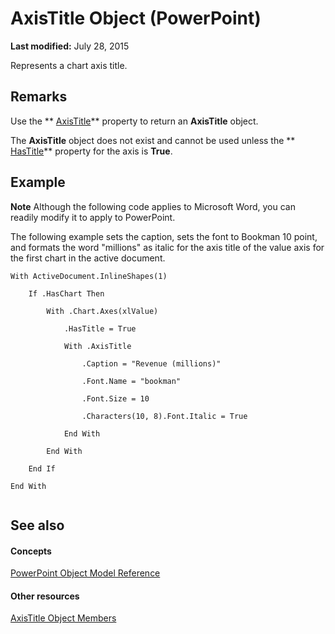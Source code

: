 
# AxisTitle Object (PowerPoint)

 **Last modified:** July 28, 2015

Represents a chart axis title.

## Remarks

Use the  ** [AxisTitle](c1063cf8-3aa2-ea39-ea2d-33a7c63b77d4.md)** property to return an **AxisTitle** object.

The  **AxisTitle** object does not exist and cannot be used unless the ** [HasTitle](04f9e10a-f323-a905-e09c-e9bb3222a80c.md)** property for the axis is **True**.


## Example




 **Note**  Although the following code applies to Microsoft Word, you can readily modify it to apply to PowerPoint.

The following example sets the caption, sets the font to Bookman 10 point, and formats the word "millions" as italic for the axis title of the value axis for the first chart in the active document.




```
With ActiveDocument.InlineShapes(1)

    If .HasChart Then

        With .Chart.Axes(xlValue)

            .HasTitle = True

            With .AxisTitle

                .Caption = "Revenue (millions)"

                .Font.Name = "bookman"

                .Font.Size = 10

                .Characters(10, 8).Font.Italic = True

            End With

        End With

    End If

End With


```


## See also


#### Concepts


 [PowerPoint Object Model Reference](00acd64a-5896-0459-39af-98df2849849e.md)
#### Other resources


 [AxisTitle Object Members](c84af08f-e8bd-5dd3-fe52-60fc321d693f.md)
